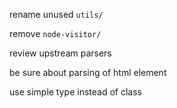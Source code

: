 rename unused `utils/`

remove `node-visitor/`

review upstream parsers

be sure about parsing of html element

use simple type instead of class
